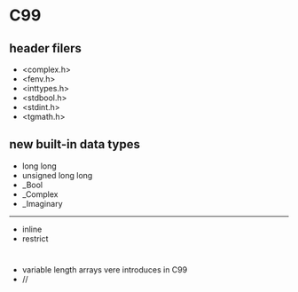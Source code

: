 # C99
## header filers
- <complex.h>
- <fenv.h>
- <inttypes.h>
- <stdbool.h>
- <stdint.h>
- <tgmath.h>

## new built-in data types
- long long
- unsigned long long
- _Bool
- _Complex
- _Imaginary
---------------------------
- inline
- restrict

# 
- variable length arrays vere introduces in C99
- // 
